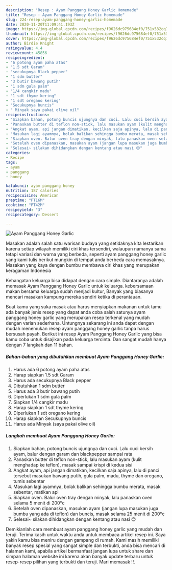 ```yaml
---
description: "Resep : Ayam Panggang Honey Garlic Homemade"
title: "Resep : Ayam Panggang Honey Garlic Homemade"
slug: 224-resep-ayam-panggang-honey-garlic-homemade
date: 2020-11-20T11:09:41.193Z
image: https://img-global.cpcdn.com/recipes/f9626dc975684ef0/751x532cq70/ayam-panggang-honey-garlic-foto-resep-utama.jpg
thumbnail: https://img-global.cpcdn.com/recipes/f9626dc975684ef0/751x532cq70/ayam-panggang-honey-garlic-foto-resep-utama.jpg
cover: https://img-global.cpcdn.com/recipes/f9626dc975684ef0/751x532cq70/ayam-panggang-honey-garlic-foto-resep-utama.jpg
author: Birdie Knight
ratingvalue: 4.4
reviewcount: 45856
recipeingredient:
- "6 potong ayam paha atas"
- "1.5 sdt Garam"
- "secukupnya Black pepper"
- "1 sdm butter"
- "3 butir bawang putih"
- "1 sdm gula palm"
- "1/4 cangkir madu"
- "1 sdt thyme kering"
- "1 sdt oregano kering"
- "Secukupnya buncis"
- " Minyak saya pakai olive oil"
recipeinstructions:
- "Siapkan bahan, potong buncis ujungnya dan cuci. Lalu cuci bersih ayam, balur dengan garam dan blackpepper sampai rata"
- "Panaskan butter di teflon non-stick, lalu masukan ayam (kulit menghadap ke teflon), masak sampai krispi di kedua sisi"
- "Angkat ayam, api jangan dimatikan, kecilkan saja apinya, lalu di panci tersebut masukan bawang putih, gula palm, madu, thyme dan oregano, tumis sebentar"
- "Masukan lagi ayamnya, bolak balikan sehingga bumbu merata, masak sebentar, matikan api"
- "Siapkan oven. Balur oven tray dengan minyak, lalu panaskan oven selama 5 menit di 200°c"
- "Setelah oven dipanaskan, masukan ayam (jangan lupa masukan juga bumbu yang ada di teflon) dan buncis, masak selama 25 menit di 200°c"
- "Selesai~ silakan dihidangkan dengan kentang atau nasi 😊"
categories:
- Recipe
tags:
- ayam
- panggang
- honey

katakunci: ayam panggang honey 
nutrition: 187 calories
recipecuisine: American
preptime: "PT16M"
cooktime: "PT42M"
recipeyield: "3"
recipecategory: Dessert

---
```



![Ayam Panggang Honey Garlic](https://img-global.cpcdn.com/recipes/f9626dc975684ef0/751x532cq70/ayam-panggang-honey-garlic-foto-resep-utama.jpg)

Masakan adalah salah satu warisan budaya yang setidaknya kita lestarikan karena setiap wilayah memiliki ciri khas tersendiri, walaupun namanya sama tetapi variasi dan warna yang berbeda, seperti ayam panggang honey garlic yang kami tulis berikut mungkin di tempat anda berbeda cara memasaknya. Masakan yang kaya dengan bumbu membawa ciri khas yang merupakan keragaman Indonesia



Kehangatan keluarga bisa didapat dengan cara simple. Diantaranya adalah memasak Ayam Panggang Honey Garlic untuk keluarga. kebersamaan makan bersama keluarga sudah menjadi kultur, Banyak yang biasanya mencari masakan kampung mereka sendiri ketika di perantauan.

Buat kamu yang suka masak atau harus menyiapkan makanan untuk tamu ada banyak jenis resep yang dapat anda coba salah satunya ayam panggang honey garlic yang merupakan resep terkenal yang mudah dengan varian sederhana. Untungnya sekarang ini anda dapat dengan mudah menemukan resep ayam panggang honey garlic tanpa harus bersusah payah.
Berikut ini resep Ayam Panggang Honey Garlic yang bisa kamu coba untuk disajikan pada keluarga tercinta. Dan sangat mudah hanya dengan 7 langkah dan 11 bahan.


<!--inarticleads1-->

##### Bahan-bahan yang dibutuhkan membuat Ayam Panggang Honey Garlic:

1. Harus ada 6 potong ayam paha atas
1. Harap siapkan 1.5 sdt Garam
1. Harus ada secukupnya Black pepper
1. Dibutuhkan 1 sdm butter
1. Harus ada 3 butir bawang putih
1. Diperlukan 1 sdm gula palm
1. Siapkan 1/4 cangkir madu
1. Harap siapkan 1 sdt thyme kering
1. Diperlukan 1 sdt oregano kering
1. Harap siapkan Secukupnya buncis
1. Harus ada  Minyak (saya pakai olive oil)




<!--inarticleads2-->

##### Langkah membuat  Ayam Panggang Honey Garlic:

1. Siapkan bahan, potong buncis ujungnya dan cuci. Lalu cuci bersih ayam, balur dengan garam dan blackpepper sampai rata
1. Panaskan butter di teflon non-stick, lalu masukan ayam (kulit menghadap ke teflon), masak sampai krispi di kedua sisi
1. Angkat ayam, api jangan dimatikan, kecilkan saja apinya, lalu di panci tersebut masukan bawang putih, gula palm, madu, thyme dan oregano, tumis sebentar
1. Masukan lagi ayamnya, bolak balikan sehingga bumbu merata, masak sebentar, matikan api
1. Siapkan oven. Balur oven tray dengan minyak, lalu panaskan oven selama 5 menit di 200°c
1. Setelah oven dipanaskan, masukan ayam (jangan lupa masukan juga bumbu yang ada di teflon) dan buncis, masak selama 25 menit di 200°c
1. Selesai~ silakan dihidangkan dengan kentang atau nasi 😊




Demikianlah cara membuat ayam panggang honey garlic yang mudah dan teruji. Terima kasih untuk waktu anda untuk membaca artikel resep ini. Saya yakin kamu bisa meniru dengan gampang di rumah. Kami masih memiliki banyak resep spesial yang sangat simple dan terbukti, anda bisa mencari di halaman kami, apabila artikel bermanfaat jangan lupa untuk share dan simpan halaman website ini karena akan banyak update terbaru untuk resep-resep pilihan yang terbukti dan teruji. Mari memasak !!. 
